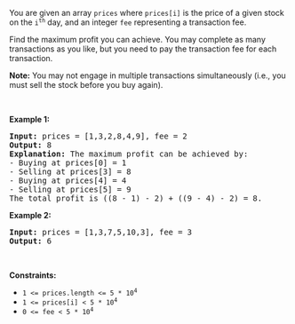 You are given an array `` prices `` where `` prices[i] `` is the price of a given stock on the <code>i<sup>th</sup></code> day, and an integer `` fee `` representing a transaction fee.

Find the maximum profit you can achieve. You may complete as many transactions as you like, but you need to pay the transaction fee for each transaction.

__Note:__ You may not engage in multiple transactions simultaneously (i.e., you must sell the stock before you buy again).

&nbsp;

__Example 1:__

<pre>
<strong>Input:</strong> prices = [1,3,2,8,4,9], fee = 2
<strong>Output:</strong> 8
<strong>Explanation:</strong> The maximum profit can be achieved by:
- Buying at prices[0] = 1
- Selling at prices[3] = 8
- Buying at prices[4] = 4
- Selling at prices[5] = 9
The total profit is ((8 - 1) - 2) + ((9 - 4) - 2) = 8.
</pre>

__Example 2:__

<pre>
<strong>Input:</strong> prices = [1,3,7,5,10,3], fee = 3
<strong>Output:</strong> 6
</pre>

&nbsp;

__Constraints:__

*   <code>1 &lt;= prices.length &lt;= 5 * 10<sup>4</sup></code>
*   <code>1 &lt;= prices[i] &lt; 5 * 10<sup>4</sup></code>
*   <code>0 &lt;= fee &lt; 5 * 10<sup>4</sup></code>